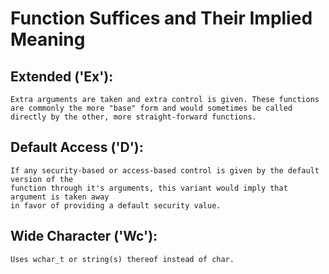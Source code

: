 
# Function Suffices and Their Implied Meaning

## Extended ('Ex'):
	Extra arguments are taken and extra control is given. These functions are commonly the more "base" form and would sometimes be called directly by the other, more straight-forward functions.

## Default Access ('D'):
	If any security-based or access-based control is given by the default version of the
	function through it's arguments, this variant would imply that argument is taken away
	in favor of providing a default security value.

## Wide Character ('Wc'):
	Uses wchar_t or string(s) thereof instead of char.

